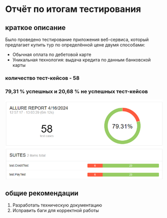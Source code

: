 # Отчёт по итогам тестирования
## краткое описание
Было проведено тестирование приложения веб-сервиса, который предлагает купить тур по определённой цене двумя способами: 
- Обычная оплата по дебетовой карте
- Уникальная технология: выдача кредита по данным банковской карты

### количество тест-кейсов - 58
### 79,31 % успешных и 20,68 % не успешных тест-кейсов

![img_4.png](img_4.png)

## общие рекомендации
1. Разработать техническую документацию
2. Исправить баги для корректной работы